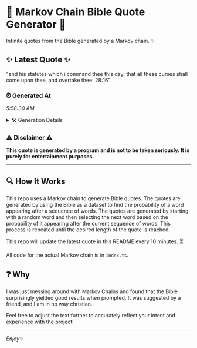 # 📖 Markov Chain Bible Quote Generator 📖

Infinite quotes from the Bible generated by a Markov chain. ✨

## ✨ Latest Quote ✨
"and his statutes which i command thee this day; that all these curses shall come upon thee, and overtake thee: 28:16"

### ⏰ Generated At
*5:58:30 AM*

<details>
    <summary>🛠️ Generation Details</summary>
    <p>
        <strong>🌱 Seed:</strong> and<br>
        <strong>🔄 Iterations:</strong> 20<br>
        <strong>📜 Context History:</strong><br>[ and ]: his<br>[ and, his ]: statutes<br>[ and, his, statutes ]: which<br>[ and, his, statutes, which ]: i<br>[ and, his, statutes, which, i ]: command<br>[ and, his, statutes, which, i, command ]: thee<br>[ his, statutes, which, i, command, thee ]: this<br>[ statutes, which, i, command, thee, this ]: day;<br>[ which, i, command, thee, this, day; ]: that<br>[ i, command, thee, this, day;, that ]: all<br>[ command, thee, this, day;, that, all ]: these<br>[ thee, this, day;, that, all, these ]: curses<br>[ this, day;, that, all, these, curses ]: shall<br>[ day;, that, all, these, curses, shall ]: come<br>[ that, all, these, curses, shall, come ]: upon<br>[ all, these, curses, shall, come, upon ]: thee,<br>[ these, curses, shall, come, upon, thee, ]: and<br>[ curses, shall, come, upon, thee,, and ]: overtake<br>[ shall, come, upon, thee,, and, overtake ]: thee:<br>[ come, upon, thee,, and, overtake, thee: ]: 28:16<br>
    </p>
</details>

### ⚠️ Disclaimer ⚠️
**This quote is generated by a program and is not to be taken seriously. It is purely for entertainment purposes.**

---

## 🔍 How It Works

This repo uses a Markov chain to generate Bible quotes. The quotes are generated by using the Bible as a dataset to find the probability of a word appearing after a sequence of words. The quotes are generated by starting with a random word and then selecting the next word based on the probability of it appearing after the current sequence of words. This process is repeated until the desired length of the quote is reached.

This repo will update the latest quote in this README every 10 minutes. ⏳

All code for the actual Markov chain is in `index.ts`.

## ❓ Why

I was just messing around with Markov Chains and found that the Bible surprisingly yielded good results when prompted. 
It was suggested by a friend, and I am in no way christian.

Feel free to adjust the text further to accurately reflect your intent and experience with the project!

---

*Enjoy*✨
